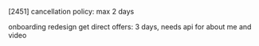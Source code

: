 [2451] cancellation policy: max 2 days

onboarding redesign
	get direct offers: 3 days, needs api for about me and video

